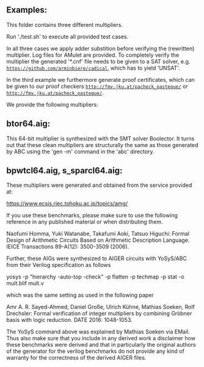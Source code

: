 Examples:
--------------------------
This folder contains three different multipliers.

Run './test.sh' to execute all provided test cases.

In all three cases we apply adder substition before verifying the (rewritten) 
multiplier. Log files for AMulet are provided.
To completely verify the multiplier the generated '*.cnf' file needs to be given 
to a SAT solver, e.g. [`https://github.com/arminbiere/cadical`](CaDiCaL), which has to yield 'UNSAT'.

In the third example we furthermore generate proof certificates, which can 
be given to our proof checkers [`http://fmv.jku.at/pacheck_pasteque/`](Pacheck)
or [`http://fmv.jku.at/pacheck_pasteque/`](Pastéque).

We provide the following multipliers:


btor64.aig: 
-----------------------------------------------------
This 64-bit multiplier is synthesized with the SMT solver Boolector.
It turns out that these clean multipliers are structurally the
same as those generated by ABC using the 'gen -m' command in the
'abc' directory.


bpwtcl64.aig, s_sparcl64.aig: 
-----------------------------------------------------------
These multipliers were generated and obtained from the service provided at:

https://www.ecsis.riec.tohoku.ac.jp/topics/amg/

If you use these benchmarks, please make sure to use the following
reference in any published material or when distributing them.

  Naofumi Homma, Yuki Watanabe, Takafumi Aoki, Tatsuo Higuchi: Formal Design
  of Arithmetic Circuits Based on Arithmetic Description Language. IEICE
  Transactions 89-A(12): 3500-3509 (2006).

Further, these AIGs were synthesized to AIGER circuits with YoSyS/ABC from
their Verilog specification as follows

  yosys -p "hierarchy -auto-top -check" -p flatten -p techmap -p stat -o mult.blif mult.v

which was the same setting as used in the following paper

  Amr A. R. Sayed-Ahmed, Daniel Große, Ulrich Kühne, Mathias Soeken, Rolf
  Drechsler: Formal verification of integer multipliers by combining Gröbner
  basis with logic reduction. DATE 2016: 1048-1053.

The YoSyS command above was explained by Mathias Soeken via EMail.  Thus
also make sure that you include in any derived work a disclaimer how these
benchmarks were derived and that in particularly the original authors of the
generator for the verilog benchmarks do not provide any kind of warranty for
the correctness of the derived AIGER files.



